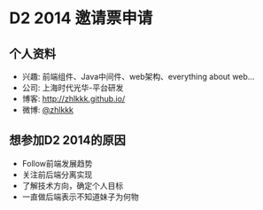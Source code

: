 # D2 2014 邀请票申请

## 个人资料

- 兴趣: 前端组件、Java中间件、web架构、everything about web...
- 公司: 上海时代光华-平台研发
- 博客: http://zhlkkk.github.io/
- 微博: [@zhlkkk](http://weibo.com/zhlkkk) 

## 想参加D2 2014的原因

* Follow前端发展趋势
* 关注前后端分离实现
* 了解技术方向，确定个人目标
* 一直做后端表示不知道妹子为何物
